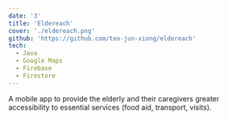 ```yaml
---
date: '3'
title: 'Eldereach'
cover: './eldereach.png'
github: 'https://github.com/teo-jun-xiong/eldereach'
tech:
  - Java
  - Google Maps
  - Firebase
  - Firestore
---
```


A mobile app to provide the elderly and their caregivers greater accessibility to essential services (food aid, transport, visits).
